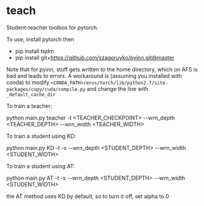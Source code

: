 # teach

Student-teacher toolbox for pytorch.



To use, install pytorch then
- pip install tqdm
- pip install git+https://github.com/szagoruyko/pyinn.git@master

Note that for pyinn, stuff gets written to the home directory, which on AFS is bad and leads to errors. A workaround is (assuming you installed with conda) to modify `<CONDA_PATH>/envs/torch/lib/python2.7/site-packages/cupy/cuda/compile.py` and change the line with `_default_cache_dir`

To train a teacher:

python main.py teacher <CONV-TYPE> -t <TEACHER_CHECKPOINT> --wrn_depth <TEACHER_DEPTH> --wrn_width <TEACHER_WIDTH>

To train a student using KD:

python main.py KD <CONV-TYPE> -t <EXISTING TEACHER CHECKPOINT> -s <STUDENT CHECKPOINT> --wrn_depth <STUDENT_DEPTH> --wrn_width <STUDENT_WIDTH>
  
To train a student using AT:

python main.py AT <CONV-TYPE> -t <EXISTING TEACHER CHECKPOINT> -s <STUDENT CHECKPOINT> --wrn_depth <STUDENT_DEPTH> --wrn_width <STUDENT_WIDTH>
  
the AT method uses KD by default, so to turn it off, set alpha to 0
  
    

